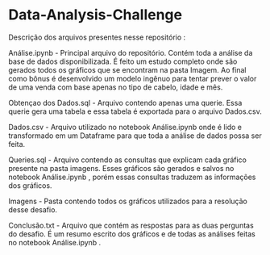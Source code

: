 # Data-Analysis-Challenge
Descrição dos arquivos presentes nesse repositório :

Análise.ipynb - Principal arquivo do repositório. Contém toda a análise da base de dados disponibilizada. É feito um estudo completo onde são gerados todos os gráficos
que se encontram na pasta Imagem. Ao final como bônus é desenvolvido um modelo ingênuo para tentar prever o valor de uma venda com base apenas no tipo de cabelo, idade
e mês.

Obtençao dos Dados.sql - Arquivo contendo apenas uma querie. Essa querie gera uma tabela e essa tabela é exportada para o arquivo Dados.csv.

Dados.csv - Arquivo utilizado no notebook Análise.ipynb onde é lido e transformado em um Dataframe para que toda a análise de dados possa ser feita.

Queries.sql - Arquivo contendo as consultas que explicam cada gráfico presente na pasta imagens. Esses gráficos são gerados e salvos no notebook Análise.ipynb , porém
essas consultas traduzem as informações dos gráficos.

Imagens - Pasta contendo todos os gráficos utilizados para a resolução desse desafio.

Conclusão.txt - Arquivo que contém as respostas para as duas perguntas do desafio. É um resumo escrito dos gráficos e de todas as análises feitas no notebook
Análise.ipynb .
